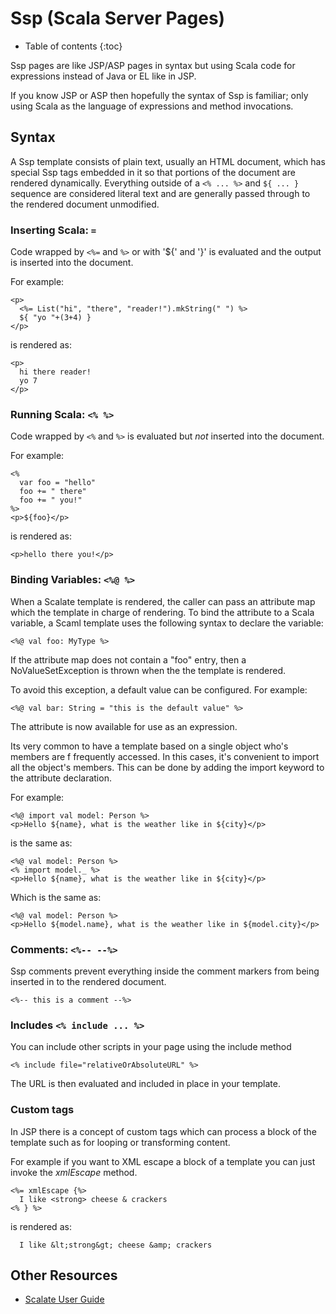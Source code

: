# Ssp (Scala Server Pages)

* Table of contents
{:toc}

Ssp pages are like JSP/ASP pages in syntax but using Scala code for expressions instead of Java or EL like in JSP.

If you know JSP or ASP then hopefully the syntax of Ssp is familiar; only using Scala as the language of expressions and method invocations.

## Syntax

A Ssp template consists of plain text, usually an HTML document, which has special Ssp tags embedded in it so that
portions of the document are rendered dynamically.  Everything outside of a `<% ... %>` and `${ ... }` sequence 
are considered literal text and are generally passed through to the rendered document unmodified.

### Inserting Scala: `=`

Code wrapped by `<%=` and `%>` or with '${' and '}' is evaluated and 
the output is inserted into the document.

For example:

    <p>
      <%= List("hi", "there", "reader!").mkString(" ") %>
      ${ "yo "+(3+4) } 
    </p>

is rendered as:

    <p>
      hi there reader!
      yo 7
    </p>

### Running Scala: `<% %>`

Code wrapped by `<%` and `%>` is evaluated but *not* inserted into the document.

For example:

    <%
      var foo = "hello"
      foo += " there"
      foo += " you!"
    %>
    <p>${foo}</p>

is rendered as:

    <p>hello there you!</p>

### Binding Variables: `<%@ %>`

When a Scalate template is rendered, the caller can pass an attribute map
which the template in charge of rendering. To bind the attribute to a Scala
variable, a Scaml template uses the following syntax to declare the variable:


    <%@ val foo: MyType %>

If the attribute map does not contain a "foo" entry, then a 
NoValueSetException is thrown when the the template is rendered.

To avoid this exception, a default value can be configured.  For
example:

    <%@ val bar: String = "this is the default value" %>

The attribute is now available for use as an expression. 

Its very common to have a template based on a single object who's members are f
frequently accessed.  In this cases, it's convenient to import all the object's 
members.  This can be done by adding the import keyword to the attribute declaration.

For example:

    <%@ import val model: Person %>
    <p>Hello ${name}, what is the weather like in ${city}</p>

is the same as:

    <%@ val model: Person %>
    <% import model._ %>
    <p>Hello ${name}, what is the weather like in ${city}</p>

Which is the same as:

    <%@ val model: Person %>
    <p>Hello ${model.name}, what is the weather like in ${model.city}</p>


### Comments: `<%-- --%>`

Ssp comments prevent everything inside the comment markers from being inserted in to the rendered document.

    <%-- this is a comment --%>

### Includes `<% include ... %>`

You can include other scripts in your page using the include method

    <% include file="relativeOrAbsoluteURL" %>

The URL is then evaluated and included in place in your template.

### Custom tags

In JSP there is a concept of custom tags which can process a block of the 
template such as for looping or transforming content.

For example if you want to XML escape a block of a template you can just 
invoke the *xmlEscape* method.

    <%= xmlEscape {%>
      I like <strong> cheese & crackers
    <% } %>

is rendered as:

      I like &lt;strong&gt; cheese &amp; crackers
      
## Other Resources

* [Scalate User Guide](scalate-user-guide.html)

